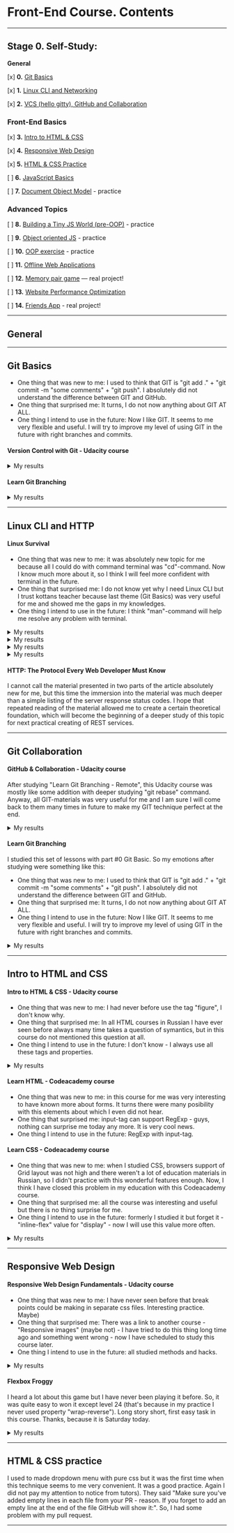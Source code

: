 # Front-End Course. Contents

---

## Stage 0. Self-Study:

**General**

[x] **0.** [Git Basics](#git-basics)

[x] **1.** [Linux CLI and Networking](#linux-cli-and-http)

[x] **2.** [VCS (hello gitty), GitHub and Collaboration](#git-collaboration)

### Front-End Basics

[x] **3.** [Intro to HTML & CSS](#intro-to-html-and-css)

[x] **4.** [Responsive Web Design](#responsive-web-design)

[x] **5.** [HTML & CSS Practice](#html-&-css-practice)

[ ] **6.** [JavaScript Basics](tasks/js-basics.md)

[ ] **7.** [Document Object Model](tasks/js-dom.md) - practice

### Advanced Topics

[ ] **8.** [Building a Tiny JS World (pre-OOP)](tasks/js-pre-oop.md) - practice

[ ] **9.** [Object oriented JS](tasks/js-oop.md) - practice

[ ] **10.** [OOP exercise](tasks/js-post-oop.md) - practice

[ ] **11.** [Offline Web Applications](tasks/app-design-offline.md)

[ ] **12.** [Memory pair game](tasks/memory-pair-game.md) — real project!

[ ] **13.** [Website Performance Optimization](tasks/app-design-performance.md)

[ ] **14.** [Friends App](tasks/friends-app.md) - real project!

---

## General

---

## Git Basics

- One thing that was new to me: I used to think that GIT is "git add ." + "git commit -m "some comments" + "git push". I absolutely did not understand the difference between GIT and GitHub.
- One thing that surprised me: It turns, I do not now anything about GIT AT ALL.
- One thing I intend to use in the future: Now I like GIT. It seems to me very flexible and useful. I will try to improve my level of using GIT in the future with right branches and commits.

#### Version Control with Git - Udacity course

<details><summary>My results</summary>
<p>

![Screenshot-image-link](https://github.com/Ant-C-tech/kottans-frontend/blob/master/task_git_basic/udacity.jpg)

</p>
</details>

#### Learn Git Branching

<details><summary>My results</summary>
<p>

![Screenshot-image-link](https://github.com/Ant-C-tech/kottans-frontend/blob/master/task_git_basic/learngitbranching_1.jpg)

</p>
</details>

---

## Linux CLI and HTTP

#### Linux Survival

- One thing that was new to me: it was absolutely new topic for me because all I could do with command terminal was "cd"-command. Now I know much more about it, so I think I will feel more confident with terminal in the future.
- One thing that surprised me: I do not know yet why I need Linux CLI but I trust kottans teacher because last theme (Git Basics) was very useful for me and showed me the gaps in my knowledges.
- One thing I intend to use in the future: I think "man"-command will help me resolve any problem with terminal. 

<details><summary>My results</summary>
<p>

![Screenshot-image-link](https://github.com/Ant-C-tech/kottans-frontend/blob/master/task_linux_cli/scr1.jpg)

</p>
</details>

<details><summary>My results</summary>
<p>

![Screenshot-image-link](https://github.com/Ant-C-tech/kottans-frontend/blob/master/task_linux_cli/scr2.jpg)

</p>
</details>

<details><summary>My results</summary>
<p>

![Screenshot-image-link](https://github.com/Ant-C-tech/kottans-frontend/blob/master/task_linux_cli/scr3.jpg)

</p>
</details>

<details><summary>My results</summary>
<p>

![Screenshot-image-link](https://github.com/Ant-C-tech/kottans-frontend/blob/master/task_linux_cli/scr4.jpg)

</p>
</details>

#### HTTP: The Protocol Every Web Developer Must Know

 I cannot call the material presented in two parts of the article absolutely new for me, but this time the immersion into the material was much deeper than a simple listing of the server response status codes. I hope that repeated reading of the material allowed me to create a certain theoretical foundation, which will become the beginning of a deeper study of this topic for next practical creating of REST services.

 ---

 ## Git Collaboration

 #### GitHub & Collaboration - Udacity course

After studying "Learn Git Branching - Remote", this Udacity course was mostly like some addition with deeper studying "git rebase" command. Anyway, all GIT-materials was very useful for me and I am sure I will come back to them many times in future to make my GIT technique perfect at the end.

 <details><summary>My results</summary>
<p>

![Screenshot-image-link](https://github.com/Ant-C-tech/kottans-frontend/blob/master/task_git_collaboration/scr.jpg)

</p>
</details>

#### Learn Git Branching

I studied this set of lessons with part #0 Git Basic. So my emotions after studying were something like this:

- One thing that was new to me: I used to think that GIT is "git add ." + "git commit -m "some comments" + "git push". I absolutely did not understand the difference between GIT and GitHub.
- One thing that surprised me: It turns, I do not now anything about GIT AT ALL.
- One thing I intend to use in the future: Now I like GIT. It seems to me very flexible and useful. I will try to improve my level of using GIT in the future with right branches and commits.

<details><summary>My results</summary>
<p>

![Screenshot-image-link](https://github.com/Ant-C-tech/kottans-frontend/blob/master/task_git_collaboration/learngitbranching_2.jpg)

</p>
</details>

---

## Intro to HTML and CSS

#### Intro to HTML & CSS - Udacity course

- One thing that was new to me: I had never before use the tag "figure", I don't know why.
- One thing that surprised me: In all HTML courses in Russian I have ever seen before always many time takes a question of symantics, but in this course do not mentioned this question at all.
- One thing I intend to use in the future: I don't know - I always use all these tags and properties.

<details><summary>My results</summary>
<p>

![Screenshot-image-link](https://github.com/Ant-C-tech/kottans-frontend/blob/master/task_intro_to_html_and_css/scr1.jpg)

</p>
</details>


#### Learn HTML - Codeacademy course

- One thing that was new to me: in this course for me was very interesting to have known more about forms. It turns there were many posibility with this elements about which I even did not hear. 
- One thing that surprised me: input-tag can support RegExp - guys, nothing can surprise me today any more. It is very cool news.
- One thing I intend to use in the future: RegExp with input-tag.

#### Learn CSS - Codeacademy course

- One thing that was new to me: when I studied CSS, browsers support of Grid layout was not high and there weren't a lot of education materials in Russian, so I didn't practice with this wonderful features enough. Now, I think I have closed this problem in my education with this Codeacademy course.
- One thing that surprised me: all the course was interesting and useful but there is no thing surprise for me.
- One thing I intend to use in the future: formerly I studied it but forget it - "inline-flex" value for "display" - now I will use this value more often.

<details><summary>My results</summary>
<p>

![Screenshot-image-link](https://github.com/Ant-C-tech/kottans-frontend/blob/master/task_intro_to_html_and_css/scr2.jpg)

</p>
</details>

---

## Responsive Web Design

#### Responsive Web Design Fundamentals - Udacity course

- One thing that was new to me: I have never seen before that break points could be making in separate css files. Interesting practice. Maybe)
- One thing that surprised me: There was a link to another course - "Responsive images" (maybe not) - I have tried to do this thing long time ago and something went wrong - now I have scheduled to study this course later.
- One thing I intend to use in the future: all studied methods and hacks.

<details><summary>My results</summary>
<p>

![Screenshot-image-link](https://github.com/Ant-C-tech/kottans-frontend/blob/master/task_responsive_web_design/scr1.jpg)

</p>
</details>

#### Flexbox Froggy

I heard a lot about this game but I have never been playing it before. So, it was quite easy to won it except level 24 (that's because in my practice I never used property "wrap-reverse"). Long story short, first easy task in this course. Thanks, because it is Saturday today.   

<details><summary>My results</summary>
<p>

![Screenshot-image-link](https://github.com/Ant-C-tech/kottans-frontend/blob/master/task_responsive_web_design/scr2.jpg)

</p>
</details>

---

## HTML & CSS practice

I used to made dropdown menu with pure css but it was the first time when  this technique seems to me very convenient. It was a good practice.
Again I did not pay my attention to notice from tutors). They said "Make sure you've added empty lines in each file from your PR - reason. If you forget to add an empty line at the end of the file GitHub will show it:". So, I had some problem with my pull request.

---